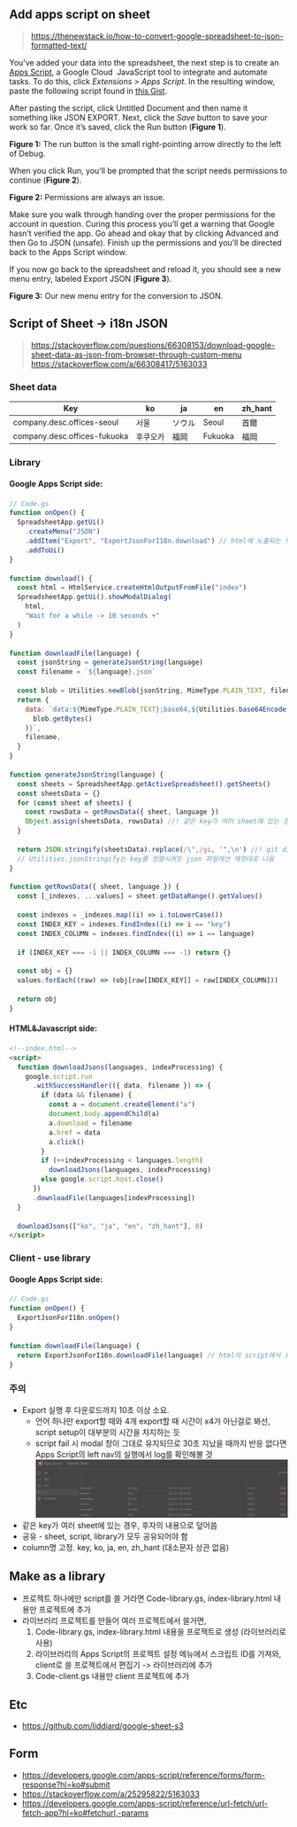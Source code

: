 
## Add apps script on sheet

> https://thenewstack.io/how-to-convert-google-spreadsheet-to-json-formatted-text/

You’ve added your data into the spreadsheet, the next step is to create an [Apps Script](https://developers.google.com/apps-script), a Google Cloud  JavaScript tool to integrate and automate tasks. To do this, click _Extensions > Apps Script_. In the resulting window, paste the following script found in [this Gist](https://gist.githubusercontent.com/pamelafox/1878143/raw/6c23f71231ce1fa09be2d515f317ffe70e4b19aa/exportjson.js).

After pasting the script, click Untitled Document and then name it something like JSON EXPORT. Next, click the _Save_ button to save your work so far. Once it’s saved, click the Run button (**Figure 1**).

**Figure 1:** The run button is the small right-pointing arrow directly to the left of Debug.

When you click Run, you’ll be prompted that the script needs permissions to continue (**Figure 2**).

**Figure 2:** Permissions are always an issue.

Make sure you walk through handing over the proper permissions for the account in question. Curing this process you’ll get a warning that Google hasn’t verified the app. Go ahead and okay that by clicking Advanced and then Go to JSON (unsafe). Finish up the permissions and you’ll be directed back to the Apps Script window.

If you now go back to the spreadsheet and reload it, you should see a new menu entry, labeled Export JSON (**Figure 3**).

**Figure 3:** Our new menu entry for the conversion to JSON.

## Script of Sheet -> i18n JSON

> https://stackoverflow.com/questions/66308153/download-google-sheet-data-as-json-from-browser-through-custom-menu  
> https://stackoverflow.com/a/66308417/5163033

### Sheet data

| Key                          | ko       | ja     | en      | zh_hant |
| ---------------------------- | -------- | ------ | ------- | ------- |
| company.desc.offices-seoul   | 서울     | ソウル | Seoul   | 首爾    |
| company.desc.offices-fukuoka | 후쿠오카 | 福岡   | Fukuoka | 福岡    |

### Library

#### Google Apps Script side:

```js
// Code.gs
function onOpen() {
  SpreadsheetApp.getUi()
    .createMenu("JSON")
    .addItem("Export", "ExportJsonForI18n.download") // html에 노출되는 부분은 library의 namespace가 필요
    .addToUi()
}

function download() {
  const html = HtmlService.createHtmlOutputFromFile("index")
  SpreadsheetApp.getUi().showModalDialog(
    html,
    "Wait for a while -> 10 seconds +"
  )
}

function downloadFile(language) {
  const jsonString = generateJsonString(language)
  const filename = `${language}.json`

  const blob = Utilities.newBlob(jsonString, MimeType.PLAIN_TEXT, filename)
  return {
    data: `data:${MimeType.PLAIN_TEXT};base64,${Utilities.base64Encode(
      blob.getBytes()
    )}`,
    filename,
  }
}

function generateJsonString(language) {
  const sheets = SpreadsheetApp.getActiveSpreadsheet().getSheets()
  const sheetsData = {}
  for (const sheet of sheets) {
    const rowsData = getRowsData({ sheet, language })
    Object.assign(sheetsData, rowsData) //! 같은 key가 여러 sheet에 있는 경우, 후자의 내용으로 덮어씀
  }

  return JSON.stringify(sheetsData).replace(/\",/gi, '",\n') //! git diff로 관리하기 위해 줄바꿈 추가
  // Utilities.jsonStringify는 key를 정렬시켜도 json 파일에선 제멋대로 나옴
}

function getRowsData({ sheet, language }) {
  const [_indexes, ...values] = sheet.getDataRange().getValues()

  const indexes = _indexes.map((i) => i.toLowerCase())
  const INDEX_KEY = indexes.findIndex((i) => i == "key")
  const INDEX_COLUMN = indexes.findIndex((i) => i == language)

  if (INDEX_KEY === -1 || INDEX_COLUMN === -1) return {}

  const obj = {}
  values.forEach((raw) => (obj[raw[INDEX_KEY]] = raw[INDEX_COLUMN]))

  return obj
}
```

#### HTML&Javascript side:

```html
<!--index.html-->
<script>
  function downloadJsons(languages, indexProcessing) {
    google.script.run
      .withSuccessHandler(({ data, filename }) => {
        if (data && filename) {
          const a = document.createElement("a")
          document.body.appendChild(a)
          a.download = filename
          a.href = data
          a.click()
        }
        if (++indexProcessing < languages.length)
          downloadJsons(languages, indexProcessing)
        else google.script.host.close()
      })
      .downloadFile(languages[indexProcessing])
  }

  downloadJsons(["ko", "ja", "en", "zh_hant"], 0)
</script>
```

### Client - use library

#### Google Apps Script side:

```js
// Code.gs
function onOpen() {
  ExportJsonForI18n.onOpen()
}

function downloadFile(language) {
  return ExportJsonForI18n.downloadFile(language) // html의 script에서 호출하므로 library의 namespace를 연결시켜줌
}
```

### 주의

- Export 실행 후 다운로드까지 10초 이상 소요.
  - 언어 하나만 export할 때와 4개 export할 때 시간이 x4가 아닌걸로 봐선, script setup이 대부분의 시간을 차지하는 듯
  - script fail 시 modal 창이 그대로 유지되므로 30초 지났을 때까지 반응 없다면 Apps Script의 left nav의 실행에서 log를 확인해볼 것 ![](assets/images/google__apps-script__log.webp)
- 같은 key가 여러 sheet에 있는 경우, 후자의 내용으로 덮어씀
- 공유 - sheet, script, library가 모두 공유되어야 함
- column명 고정. key, ko, ja, en, zh_hant (대소문자 상관 없음)

## Make as a library

- 프로젝트 하나에만 script를 쓸 거라면 Code-library.gs, index-library.html 내용만 프로젝트에 추가
- 라이브러리 프로젝트를 만들어 여러 프로젝트에서 쓸거면,
  1. Code-library.gs, index-library.html 내용을 프로젝트로 생성 (라이브러리로 사용)
  2. 라이브러리의 Apps Script의 프로젝트 설정 메뉴에서 스크립트 ID를 가져와, client로 쓸 프로젝트에서 편집기 -> 라이브러리에 추가
  3. Code-client.gs 내용만 client 프로젝트에 추가

## Etc

- https://github.com/liddiard/google-sheet-s3

## Form

- https://developers.google.com/apps-script/reference/forms/form-response?hl=ko#submit
- https://stackoverflow.com/a/25295822/5163033
- https://developers.google.com/apps-script/reference/url-fetch/url-fetch-app?hl=ko#fetchurl,-params
